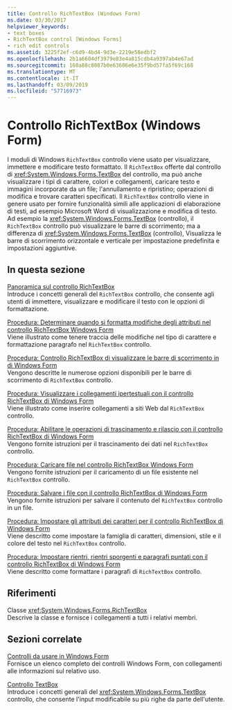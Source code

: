 ```yaml
---
title: Controllo RichTextBox (Windows Form)
ms.date: 03/30/2017
helpviewer_keywords:
- text boxes
- RichTextBox control [Windows Forms]
- rich edit controls
ms.assetid: 3225f2ef-c6d9-4bd4-9d3e-2219e58edbf2
ms.openlocfilehash: 2b1a6604df3979e83e4a815cdb4a9397ab4e67ad
ms.sourcegitcommit: 160a88c8087b0e63606e6e35f9bd57fa5f69c168
ms.translationtype: MT
ms.contentlocale: it-IT
ms.lasthandoff: 03/09/2019
ms.locfileid: "57716973"
---
```

# <a name="richtextbox-control-windows-forms"></a>Controllo RichTextBox (Windows Form)
I moduli di Windows `RichTextBox` controllo viene usato per visualizzare, immettere e modificare testo formattato. Il `RichTextBox` offerte dal controllo di <xref:System.Windows.Forms.TextBox> del controllo, ma può anche visualizzare i tipi di carattere, colori e collegamenti, caricare testo e immagini incorporate da un file; l'annullamento e ripristino; operazioni di modifica e trovare caratteri specificati. Il `RichTextBox` controllo viene in genere usato per fornire funzionalità simili alle applicazioni di elaborazione di testi, ad esempio Microsoft Word di visualizzazione e modifica di testo. Ad esempio la <xref:System.Windows.Forms.TextBox> (controllo), il `RichTextBox` controllo può visualizzare le barre di scorrimento; ma a differenza di <xref:System.Windows.Forms.TextBox> (controllo), Visualizza le barre di scorrimento orizzontale e verticale per impostazione predefinita e impostazioni aggiuntive.  
  
## <a name="in-this-section"></a>In questa sezione  
 [Panoramica sul controllo RichTextBox](richtextbox-control-overview-windows-forms.md)  
 Introduce i concetti generali del `RichTextBox` controllo, che consente agli utenti di immettere, visualizzare e modificare il testo con le opzioni di formattazione.  
  
 [Procedura: Determinare quando si formatta modifiche degli attributi nel controllo RichTextBox Windows Form](determine-when-formatting-attributes-change-wf-richtextbox-control.md)  
 Viene illustrato come tenere traccia delle modifiche nel tipo di carattere e formattazione paragrafo nel `RichTextBox` controllo.  
  
 [Procedura: Controllo RichTextBox di visualizzare le barre di scorrimento in di Windows Form](how-to-display-scroll-bars-in-the-windows-forms-richtextbox-control.md)  
 Vengono descritte le numerose opzioni disponibili per le barre di scorrimento di `RichTextBox` controllo.  
  
 [Procedura: Visualizzare i collegamenti ipertestuali con il controllo RichTextBox di Windows Form](how-to-display-web-style-links-with-the-windows-forms-richtextbox-control.md)  
 Viene illustrato come inserire collegamenti a siti Web dal `RichTextBox` controllo.  
  
 [Procedura: Abilitare le operazioni di trascinamento e rilascio con il controllo RichTextBox di Windows Form](enable-drag-and-drop-operations-with-wf-richtextbox-control.md)  
 Vengono fornite istruzioni per il trascinamento dei dati nel `RichTextBox` controllo.  
  
 [Procedura: Caricare file nel controllo RichTextBox Windows Form](how-to-load-files-into-the-windows-forms-richtextbox-control.md)  
 Vengono fornite istruzioni per il caricamento di un file esistente nel `RichTextBox` controllo.  
  
 [Procedura: Salvare i file con il controllo RichTextBox di Windows Form](how-to-save-files-with-the-windows-forms-richtextbox-control.md)  
 Vengono fornite istruzioni per salvare il contenuto del `RichTextBox` controllo in un file.  
  
 [Procedura: Impostare gli attributi dei caratteri per il controllo RichTextBox di Windows Form](how-to-set-font-attributes-for-the-windows-forms-richtextbox-control.md)  
 Viene descritto come impostare la famiglia di caratteri, dimensioni, stile e il colore del testo nel `RichTextBox` controllo.  
  
 [Procedura: Impostare rientri, rientri sporgenti e paragrafi puntati con il controllo RichTextBox di Windows Form](set-indents-hanging-indents-bulleted-paragraphs-with-wf-richtextbox.md)  
 Viene descritto come formattare i paragrafi di `RichTextBox` controllo.  
  
## <a name="reference"></a>Riferimenti  
 Classe <xref:System.Windows.Forms.RichTextBox>  
 Descrive la classe e fornisce i collegamenti a tutti i relativi membri.  
  
## <a name="related-sections"></a>Sezioni correlate  
 [Controlli da usare in Windows Form](controls-to-use-on-windows-forms.md)  
 Fornisce un elenco completo dei controlli Windows Form, con collegamenti alle informazioni sul relativo uso.  
  
 [Controllo TextBox](textbox-control-windows-forms.md)  
 Introduce i concetti generali del <xref:System.Windows.Forms.TextBox> controllo, che consente l'input modificabile su più righe da parte dell'utente.
